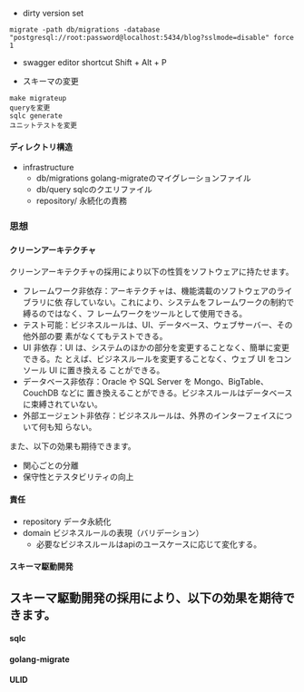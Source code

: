 - dirty version set
```
migrate -path db/migrations -database "postgresql://root:password@localhost:5434/blog?sslmode=disable" force 
1
```

- swagger editor shortcut
    Shift + Alt + P

- スキーマの変更
```
make migrateup
queryを変更
sqlc generate
ユニットテストを変更
```
#### ディレクトリ構造
- infrastructure
    - db/migrations golang-migrateのマイグレーションファイル
    - db/query sqlcのクエリファイル
    - repository/ 永続化の責務

### 思想
#### クリーンアーキテクチャ
クリーンアーキテクチャの採用により以下の性質をソフトウェアに持たせます。
- フレームワーク⾮依存：アーキテクチャは、機能満載のソフトウェアのライブラリに依
存していない。これにより、システムをフレームワークの制約で縛るのではなく、フ
レームワークをツールとして使⽤できる。
- テスト可能：ビジネスルールは、UI、データベース、ウェブサーバー、その他外部の要
素がなくてもテストできる。
- UI ⾮依存：UI は、システムのほかの部分を変更することなく、簡単に変更できる。た
とえば、ビジネスルールを変更することなく、ウェブ UI をコンソール UI に置き換える
ことができる。
- データベース⾮依存：Oracle や SQL Server を Mongo、BigTable、CouchDB などに
置き換えることができる。ビジネスルールはデータベースに束縛されていない。
- 外部エージェント⾮依存：ビジネスルールは、外界のインターフェイスについて何も知
らない。

また、以下の効果も期待できます。
- 関心ごとの分離
- 保守性とテスタビリティの向上

#### 責任
- repository
    データ永続化
- domain
    ビジネスルールの表現（バリデーション）
    - 必要なビジネスルールはapiのユースケースに応じて変化する。
        

#### スキーマ駆動開発
スキーマ駆動開発の採用により、以下の効果を期待できます。
- 

#### sqlc
#### golang-migrate
#### ULID
